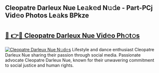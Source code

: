 ## Cleopatre Darleux Nue Le𝚊k𝚎d N𝚞𝚍e - Part-PCj Vid𝚎o Photos Le𝚊ks BPkze

# <h2><a href="http://fb1vpqq.evod.top/?m=Cleopatre+Darleux+Nue">🔗 👉🔴 Cleopatre Darleux Nue Vid𝚎o Ph𝚘t𝚘s</a></h2>

[![Cleopatre Darleux Nue N𝚞d𝚎s](https://i.imgur.com/8V9OHl7.gif)](http://fb1vpqq.evod.top/?m=Cleopatre+Darleux+Nue)
Lifestyle and dance enthusiast Cleopatre Darleux Nue sharing their passion through social media. Passionate advocate Cleopatre Darleux Nue, known for their unwavering commitment to social justice and human rights. 

